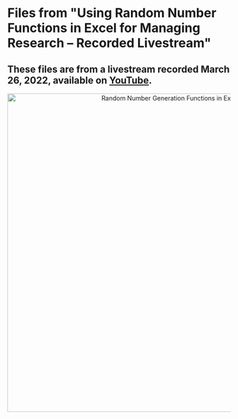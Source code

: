 # Files from "Using Random Number Functions in Excel for Managing Research – Recorded Livestream"

##  These files are from a livestream recorded March 26, 2022, available on [YouTube](https://youtu.be/bXVcj0MVtOA).

<p align="center">
  <a href="https://youtu.be/bXVcj0MVtO">
  <img width="720" src="https://dethwench.com/wp-content/uploads/2022/04/Excel-Random-Number-Livestream-Recorded.jpg" alt="Random Number Generation Functions in Excel">
  </a>
</p>
